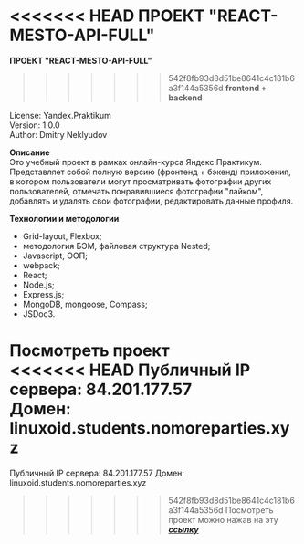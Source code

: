 <<<<<<< HEAD
**ПРОЕКТ "REACT-MESTO-API-FULL"**  
=======
**ПРОЕКТ "REACT-MESTO-API-FULL"**
>>>>>>> 542f8fb93d8d51be8641c4c181b6a3f144a5356d
**frontend + backend**

License: Yandex.Praktikum<br>
Version: 1.0.0<br>
Author: Dmitry Neklyudov<br>

**Описание**<br>
Это учебный проект в рамках онлайн-курса Яндекс.Практикум.
Представляет собой полную версию (фронтенд + бэкенд) приложения, в котором пользователи могут просматривать фотографии других пользователей, отмечать понравившиеся фотографии "лайком", добавлять и удалять свои фотографии, редактировать данные профиля.

**Технологии и методологии**<br>

- Grid-layout, Flexbox;
- методология БЭМ, файловая структура Nested;
- Javascript, ООП;
- webpack;
- React;
- Node.js;
- Express.js;
- MongoDB, mongoose, Compass;
- JSDoc3.

**Посмотреть проект**<br>
<<<<<<< HEAD
Публичный IP сервера: 84.201.177.57  
Домен: linuxoid.students.nomoreparties.xyz  
=======
Публичный IP сервера: 84.201.177.57
Домен: linuxoid.students.nomoreparties.xyz
>>>>>>> 542f8fb93d8d51be8641c4c181b6a3f144a5356d
Посмотреть проект можно нажав на эту <a href="https://linuxoid.students.nomoreparties.xyz">**_ссылку_**</a><br>
